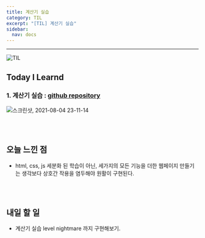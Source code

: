 ```yaml
---
title: 계산기 실습
category: TIL
excerpt: "[TIL] 계산기 실습"
sidebar:
  nav: docs
---
```


---

![TIL](https://user-images.githubusercontent.com/83164003/127775612-7464075f-89e7-478e-82ee-dc1c2710a125.jpeg)
## Today I Learnd
### 1. 계산기 실습 : <a href="https://github.com/JH8459/CodeStates/tree/master/CodeStates_task/im-sprint-calculator-master" target="_blank">github repository</a>

![스크린샷, 2021-08-04 23-11-14](https://user-images.githubusercontent.com/83164003/128197051-cbb545e9-21bb-4d2c-bade-96c5aba58890.png)


<br>
<br>

## 오늘 느낀 점
- html, css, js 세분화 된 학습이 아닌, 세가지의 모든 기능을 더한 웹페이지 만들기는 생각보다 상호간 작용을 염두해야 원활이 구현된다.

<br>
<br>

## 내일 할 일
- 계산기 실습 level nightmare 까지 구현해보기.

